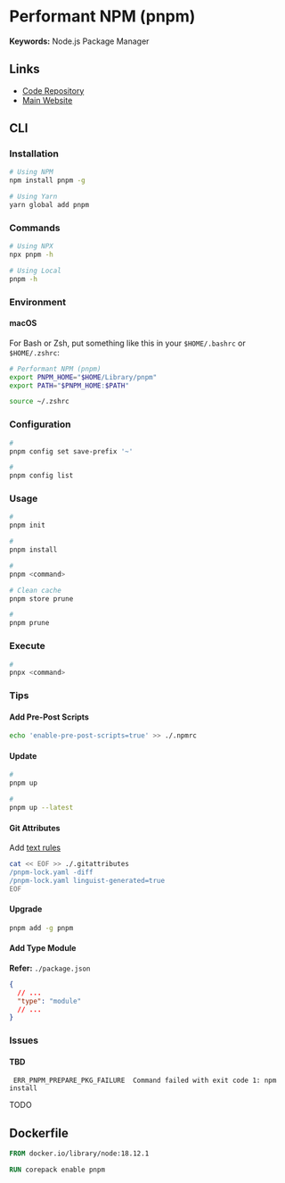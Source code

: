 # Performant NPM (pnpm)

<!--
https://github.com/antribute/open-source
-->

**Keywords:** Node.js Package Manager

## Links

- [Code Repository](https://github.com/pnpm/pnpm)
- [Main Website](https://pnpm.io/)

## CLI

### Installation

```sh
# Using NPM
npm install pnpm -g

# Using Yarn
yarn global add pnpm
```

### Commands

```sh
# Using NPX
npx pnpm -h

# Using Local
pnpm -h
```

### Environment

#### macOS

For Bash or Zsh, put something like this in your `$HOME/.bashrc` or `$HOME/.zshrc`:

```sh
# Performant NPM (pnpm)
export PNPM_HOME="$HOME/Library/pnpm"
export PATH="$PNPM_HOME:$PATH"
```

```sh
source ~/.zshrc
```

### Configuration

```sh
#
pnpm config set save-prefix '~'

#
pnpm config list
```

### Usage

```sh
#
pnpm init

#
pnpm install

#
pnpm <command>

# Clean cache
pnpm store prune

#
pnpm prune
```

<!--
pnpm --filter <package-name> <command>

pnpm add --filter shared-ui typescript -D
pnpm add shared-ui --filter my-remix-app --workspace

pnpm run -r build
pnpm run --parallel -r build
-->

### Execute

```sh
#
pnpx <command>
```

### Tips

#### Add Pre-Post Scripts

```sh
echo 'enable-pre-post-scripts=true' >> ./.npmrc
```

#### Update

```sh
#
pnpm up

#
pnpm up --latest
```

#### Git Attributes

Add [text rules](/gitattributes.md#text)

```sh
cat << EOF >> ./.gitattributes
/pnpm-lock.yaml -diff
/pnpm-lock.yaml linguist-generated=true
EOF
```

#### Upgrade

```sh
pnpm add -g pnpm
```

#### Add Type Module

**Refer:** `./package.json`

```json
{
  // ...
  "type": "module"
  // ...
}
```

### Issues

#### TBD

```log
 ERR_PNPM_PREPARE_PKG_FAILURE  Command failed with exit code 1: npm install
```

TODO

## Dockerfile

```Dockerfile
FROM docker.io/library/node:18.12.1

RUN corepack enable pnpm
```
